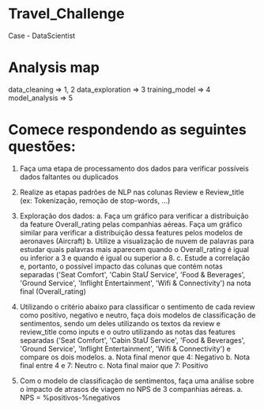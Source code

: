 # Travel_Challenge
Case - DataScientist


# Analysis map
data_cleaning => 1, 2
data_exploration => 3
training_model => 4
model_analysis => 5

# Comece respondendo as seguintes questões:

1. Faça uma etapa de processamento dos dados para verificar possíveis
dados faltantes ou duplicados

2. Realize as etapas padrões de NLP nas colunas Review e Review_title (ex:
Tokenização, remoção de stop-words, ...)

3. Exploração dos dados:
    a. Faça um gráfico para verificar a distribuição da feature Overall_rating
    pelas companhias aéreas. Faça um gráfico similar para verificar a
    distribuição dessa features pelos modelos de aeronaves (Aircraft)
    b. Utilize a visualização de nuvem de palavras para estudar quais
    palavras mais aparecem quando o Overall_rating é igual ou inferior a
    3 e quando é igual ou superior a 8.
    c. Estude a correlação e, portanto, o possível impacto das colunas que
    contém notas separadas ('Seat Comfort', 'Cabin StaƯ Service', 'Food
    & Beverages', 'Ground Service', 'Inflight Entertainment', 'Wifi &
    Connectivity') na nota final (Overall_rating)

4. Utilizando o critério abaixo para classificar o sentimento de cada review
como positivo, negativo e neutro, faça dois modelos de classificação de
sentimentos, sendo um deles utilizando os textos da review e review_title
como inputs e o outro utilizando as notas das features separadas ('Seat
Comfort', 'Cabin StaƯ Service', 'Food & Beverages', 'Ground Service', 'Inflight
Entertainment', 'Wifi & Connectivity') e compare os dois modelos.
    a. Nota final menor que 4: Negativo
    b. Nota final entre 4 e 7: Neutro
    c. Nota final maior que 7: Positivo

5. Com o modelo de classificação de sentimentos, faça uma análise sobre o
impacto de atrasos de viagem no NPS de 3 companhias aéreas.
a. NPS = %positivos-%negativos